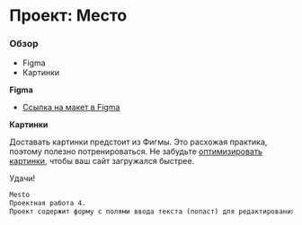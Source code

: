 # Проект: Место

### Обзор

* Figma
* Картинки

**Figma**

* [Ссылка на макет в Figma](https://www.figma.com/file/2cn9N9jSkmxD84oJik7xL7/JavaScript.-Sprint-4?node-id=0%3A1)

**Картинки**

Доставать картинки предстоит из Фигмы. Это расхожая практика, поэтому полезно потренироваться.
Не забудьте [оптимизировать картинки](https://tinypng.com/), чтобы ваш сайт загружался быстрее.

Удачи!
```html
Mesto
Проектная работа 4.
Проект содержит форму с полями ввода текста (попаст) для редактирования профиля. Правильная работа кнопок попаста обеспечена программой на Java Script. https://github.com/belyaev-markov/mesto.git
```
